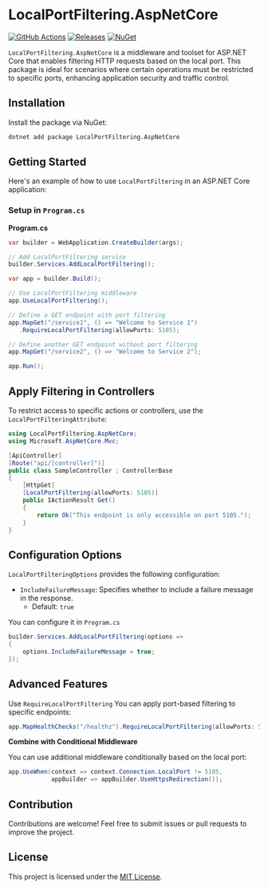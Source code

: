 # LocalPortFiltering.AspNetCore

[![GitHub Actions](https://github.com/willysoft/LocalPortFiltering.AspNetCore/workflows/Build-Debug/badge.svg)](https://github.com/willysoft/LocalPortFiltering.AspNetCore/actions)  [![Releases](https://img.shields.io/github/v/release/willysoft/LocalPortFiltering.AspNetCore.svg)](https://github.com/willysoft/LocalPortFiltering.AspNetCore/releases) [![NuGet](https://img.shields.io/nuget/vpre/LocalPortFiltering.AspNetCore.svg)](https://www.nuget.org/packages/LocalPortFiltering.AspNetCore/)

`LocalPortFiltering.AspNetCore` is a middleware and toolset for ASP.NET Core that enables filtering HTTP requests based on the local port. This package is ideal for scenarios where certain operations must be restricted to specific ports, enhancing application security and traffic control.

## Installation

Install the package via NuGet:

```bash
dotnet add package LocalPortFiltering.AspNetCore
```

## Getting Started

Here's an example of how to use `LocalPortFiltering` in an ASP.NET Core application:

### Setup in `Program.cs`

**Program.cs**

```csharp
var builder = WebApplication.CreateBuilder(args);

// Add LocalPortFiltering service
builder.Services.AddLocalPortFiltering();

var app = builder.Build();

// Use LocalPortFiltering middleware
app.UseLocalPortFiltering();

// Define a GET endpoint with port filtering
app.MapGet("/service1", () => "Welcome to Service 1")
   .RequireLocalPortFiltering(allowPorts: 5105);

// Define another GET endpoint without port filtering
app.MapGet("/service2", () => "Welcome to Service 2");

app.Run();
```

## Apply Filtering in Controllers

To restrict access to specific actions or controllers, use the `LocalPortFilteringAttribute`:

```csharp
using LocalPortFiltering.AspNetCore;
using Microsoft.AspNetCore.Mvc;

[ApiController]
[Route("api/[controller]")]
public class SampleController : ControllerBase
{
    [HttpGet]
    [LocalPortFiltering(allowPorts: 5105)]
    public IActionResult Get()
    {
        return Ok("This endpoint is only accessible on port 5105.");
    }
}
```

## Configuration Options

`LocalPortFilteringOptions` provides the following configuration:

- `IncludeFailureMessage`: Specifies whether to include a failure message in the response.
  - Default: `true`

You can configure it in `Program.cs`

```csharp
builder.Services.AddLocalPortFiltering(options =>
{
    options.IncludeFailureMessage = true;
});
```

## Advanced Features

Use `RequireLocalPortFiltering`
You can apply port-based filtering to specific endpoints:

```csharp
app.MapHealthChecks("/healthz").RequireLocalPortFiltering(allowPorts: 5105);
```

**Combine with Conditional Middleware**

You can use additional middleware conditionally based on the local port:

```csharp
app.UseWhen(context => context.Connection.LocalPort != 5105,
            appBuilder => appBuilder.UseHttpsRedirection());
```

## Contribution

Contributions are welcome! Feel free to submit issues or pull requests to improve the project.

## License

This project is licensed under the [MIT License](./LICENSE).